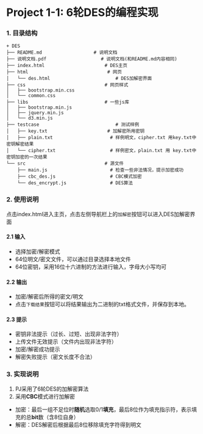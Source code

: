 # Project 1-1: 6轮DES的编程实现

### 1. 目录结构
```
+ DES
├── README.md                   # 说明文档
├── 说明文档.pdf                    # 说明文档(和README.md内容相同)
├── index.html                      # DES主页
├── html                             # 网页
│   └── des.html                        # DES加解密界面  
├── css                             # 网页样式
│   ├── bootstrap.min.css                     
│   └── common.css              
├── libs                            # 一些js库
│   ├── bootstrap.min.js                                 
│   ├── jquery.min.js                     
│   └── d3.min.js
├── testcase                            # 测试样例
│   ├── key.txt                      # 加解密所用密钥                                
│   ├── plain.txt                     # 样例明文，cipher.txt 用key.txt中密钥解密结果                     
│   └── cipher.txt                    # 样例密文，plain.txt 用 key.txt中密钥加密的一次结果
└── src                             # 源文件
    ├── main.js                       # 检查一些非法情况，提示加密成功
    ├── cbc_des.js                    # CBC模式加密
    └── des_encrypt.js                # DES算法

```

### 2. 使用说明

点击index.html进入主页，点击左侧导航栏上的```加解密```按钮可以进入DES加解密界面

#### 2.1 输入
  * 选择加密/解密模式
  * 64位明文/密文文件，可以通过目录选择本地文件
  * 64位密钥，采用16位十六进制的方法进行输入，字母大小写均可

#### 2.2 输出
  * 加密/解密后所得的密文/明文
  * 点击```下载结果```按钮可以将结果输出为二进制的txt格式文件，并保存到本地。

#### 2.3 提示
  * 密钥非法提示（过长、过短、出现非法字符）
  * 上传文件无效提示（文件内出现非法字符）
  * 加密/解密成功提示
  * 解密失败提示（密文长度不合法）

### 3. 实现说明
1. PJ采用了6轮DES的加解密算法
2. 采用**CBC**模式进行加解密
  * 加密：最后一组不足位时**随机**选取0/1**填充**，最后8位作为填充指示符，表示填充的总**bit**数（含8位自身）
  * 解密：DES解密后根据最后8位移除填充字符得到明文
